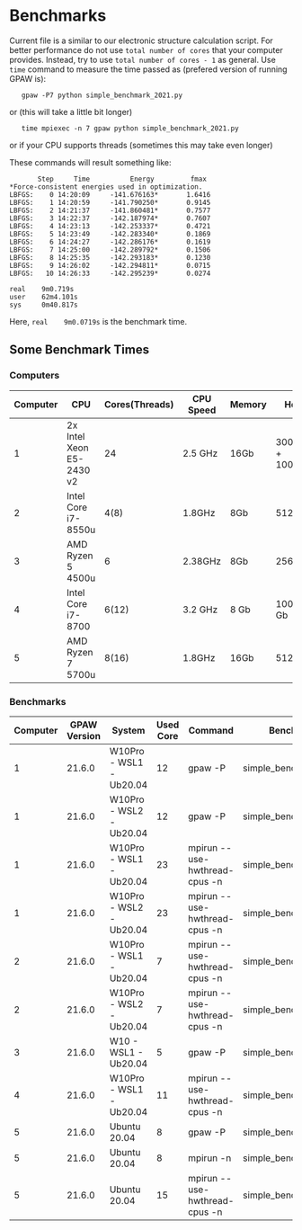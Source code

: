 # Benchmarks
Current file is a similar to our electronic structure calculation script.
For better performance do not use `total number of cores` that your computer provides. Instead, try to use `total number of cores - 1` as general. Use `time` command to measure the time passed as (prefered version of running GPAW is):


       gpaw -P7 python simple_benchmark_2021.py

or (this will take a little bit longer)

       time mpiexec -n 7 gpaw python simple_benchmark_2021.py
       
or if your CPU supports threads (sometimes this may take even longer)

These commands will result something like:
```
       Step     Time          Energy         fmax
*Force-consistent energies used in optimization.
LBFGS:    0 14:20:09     -141.676163*       1.6416
LBFGS:    1 14:20:59     -141.790250*       0.9145
LBFGS:    2 14:21:37     -141.860481*       0.7577
LBFGS:    3 14:22:37     -142.187974*       0.7607
LBFGS:    4 14:23:13     -142.253337*       0.4721
LBFGS:    5 14:23:49     -142.283340*       0.1869
LBFGS:    6 14:24:27     -142.286176*       0.1619
LBFGS:    7 14:25:00     -142.289792*       0.1506
LBFGS:    8 14:25:35     -142.293183*       0.1230
LBFGS:    9 14:26:02     -142.294811*       0.0715
LBFGS:   10 14:26:33     -142.295239*       0.0274

real    9m0.719s
user    62m4.101s
sys     0m40.817s
```
Here, `real    9m0.0719s` is the benchmark time.

## Some Benchmark Times

### Computers
| Computer  | CPU                      | Cores(Threads) | CPU Speed | Memory | Hdd            | CPU GFlops | Memory Bandwidth | HDD Speed |
| --------- | ------------------------ | -------------- | --------- | ------ | -------------- | ---------- | ---------------- | --------- |
| 1         | 2x Intel Xeon E5-2430 v2 | 24             | 2.5 GHz   | 16Gb   | 300Gb + 1000Gb | 357        | 5 GB/s           | 259 MB/s  |
| 2         | Intel Core i7-8550u      | 4(8)           | 1.8GHz    | 8Gb    | 512SSD         | 81         | 12 GB/s          | 1GB/s     |
| 3         | AMD Ryzen 5 4500u        | 6              | 2.38GHz   | 8Gb    | 256SSD         | 86         | 9 GB/s           | 0.8GB/s   |
| 4         | Intel Core i7-8700       | 6(12)          | 3.2 GHz   | 8 Gb   | 1000 Gb        | 302        | 10 GB/s          | 195 MB/s  |
| 5         | AMD Ryzen 7 5700u        | 8(16)          | 1.8GHz    | 16Gb   | 512SSD         | 254        | 6 GB/s           | 2GB/s     |

### Benchmarks
| Computer  | GPAW Version  | System                  | Used Core | Command                       | Benchmark File             | Time Elapsed |
| --------- | ------------- | ----------------------- | --------- | ----------------------------- | -------------------------- | ------------ |
| 1         | 21.6.0        | W10Pro - WSL1 - Ub20.04 | 12        | gpaw -P                       | simple_benchmark_2021.py   | 5m41s        |
| 1         | 21.6.0        | W10Pro - WSL2 - Ub20.04 | 12        | gpaw -P                       | simple_benchmark_2021.py   | 5m59s        |
| 1         | 21.6.0        | W10Pro - WSL1 - Ub20.04 | 23        | mpirun --use-hwthread-cpus -n | simple_benchmark_2021.py   | 5m15s        |
| 1         | 21.6.0        | W10Pro - WSL2 - Ub20.04 | 23        | mpirun --use-hwthread-cpus -n | simple_benchmark_2021.py   | 5m37s        |
| 2         | 21.6.0        | W10Pro - WSL1 - Ub20.04 | 7         | mpirun --use-hwthread-cpus -n | simple_benchmark_2021.py   | 7m24s        |
| 2         | 21.6.0        | W10Pro - WSL2 - Ub20.04 | 7         | mpirun --use-hwthread-cpus -n | simple_benchmark_2021.py   | 9m00s        |
| 3         | 21.6.0        | W10 - WSL1 - Ub20.04    | 5         | gpaw -P                       | simple_benchmark_2021.py   | 4m26s        |
| 4         | 21.6.0        | W10Pro - WSL1 - Ub20.04 | 11        | mpirun --use-hwthread-cpus -n | simple_benchmark_2021.py   | 5m22s        |
| 5         | 21.6.0        | Ubuntu 20.04            | 8         | gpaw -P                       | simple_benchmark_2021.py   | 4m24s        |
| 5         | 21.6.0        | Ubuntu 20.04            | 8         | mpirun -n                     | simple_benchmark_2021.py   | 5m15s        |
| 5         | 21.6.0        | Ubuntu 20.04            | 15        | mpirun --use-hwthread-cpus -n | simple_benchmark_2021.py   | 8m19s        |

